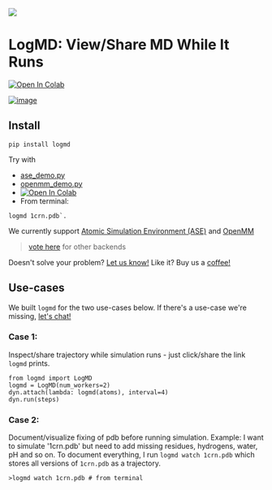 <a href="https://rcsb.ai/logmd/3d090180" target="_blank"><img src='demo.gif'></a>

# LogMD: View/Share MD While It Runs 
 <a href="https://colab.research.google.com/drive/12adhXXF1MQIzh_vEwKX9r_iF6jV-CNHE#scrollTo=N2_uubn_2qGM" target="_blank" rel="noopener noreferrer"><img src="https://colab.research.google.com/assets/colab-badge.svg" alt="Open In Colab"></a>

<a href='https://colab.research.google.com/drive/12adhXXF1MQIzh_vEwKX9r_iF6jV-CNHE#scrollTo=N2_uubn_2qGM' target='_blank'>

![image](https://github.com/user-attachments/assets/fd572272-83da-4ba0-a206-b4cf9b3dfb55)
</a>

## Install

```shell
pip install logmd
```

Try with 

 * [ase_demo.py](https://github.com/log-md/logmd/blob/main/demos/ase_demo.py)
 * [openmm_demo.py](https://github.com/log-md/logmd/blob/main/demos/openmm_demo.py)
 * <a href="https://colab.research.google.com/drive/12adhXXF1MQIzh_vEwKX9r_iF6jV-CNHE#scrollTo=N2_uubn_2qGM" target="_blank" rel="noopener noreferrer"><img src="https://colab.research.google.com/assets/colab-badge.svg" alt="Open In Colab"></a>
 * From terminal:

 ```shell
 logmd 1crn.pdb`.
 ```

We currently support [Atomic Simulation Environment (ASE)](https://wiki.fysik.dtu.dk/ase/) and [OpenMM](https://github.com/openmm/openmm) 

> [vote here](https://github.com/log-md/logmd/issues/1) for other backends 

Doesn't solve your problem? <a href="https://calendly.com/alexander-mathiasen/vchat">Let us know!</a> Like it? Buy us a <a href="https://studio.buymeacoffee.com/auth/oauth_callback?is_signup=" target="_blank">coffee!</a>

## Use-cases

We built `logmd` for the two use-cases below. If there's a use-case we're missing, [let's chat!](https://calendly.com/alexander-mathiasen/vchat) 

### Case 1: 

Inspect/share trajectory while simulation runs - just click/share the link `logmd` prints. 
```
from logmd import LogMD
logmd = LogMD(num_workers=2)
dyn.attach(lambda: logmd(atoms), interval=4)
dyn.run(steps)
```

### Case 2: 

Document/visualize fixing of pdb before running simulation. Example: I want to simulate '1crn.pdb' but need to add missing residues, hydrogens, water, pH and so on. To document everything, I run `logmd watch 1crn.pdb` which stores all versions of `1crn.pdb` as a trajectory.  
```
>logmd watch 1crn.pdb # from terminal
```
